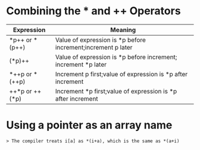 Combining the * and ++ Operators
===
|  Expression |Meaning   |
|---|---|
|*p++ or *(p++)   |Value of expression is *p before increment;increment p later   |
| (*p)++  |Value of expression is *p before increment; increment *p later   |
|*++p or *(++p)   |Increment p first;value of expression is *p after increment   |
| ++*p or ++(*p)  |Increment *p first;value of expression is *p after increment   |

Using a pointer as an array name
=== 
	> The compiler treats i[a] as *(i+a), which is the same as *(a+i)